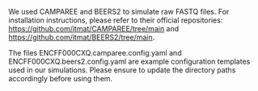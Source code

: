 We used CAMPAREE and BEERS2 to simulate raw FASTQ files. For installation instructions, please refer to their official repositories: https://github.com/itmat/CAMPAREE/tree/main and https://github.com/itmat/BEERS2/tree/main. 

The files ENCFF000CXQ.camparee.config.yaml and ENCFF000CXQ.beers2.config.yaml are example configuration templates used in our simulations. Please ensure to update the directory paths accordingly before using them. 

